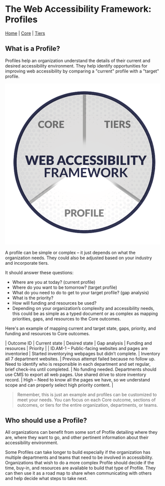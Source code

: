 # The Web Accessibility Framework: Profiles

[Home](../README.md) | [Core](core.md) | [Tiers](tiers.md)

## What is a Profile?

Profiles help an organization understand the details of their current and desired accessibility environment. They help identify opportunities for improving web accessibility by comparing a "current" profile with a "target" profile.

![Pie graphic with the three pieces of the Web Accessibility Framework: Core, Tiers, and Profile. Profiles is highlighted.](../images/web-accessibility-framework-parts-profile.png)

A profile can be simple or complex – it just depends on what the organization needs. They could also be adjusted based on your industry and incorporate tiers.

It should answer these questions:

* Where are you at today? (current profile)
* Where do you want to be tomorrow? (target profile)
* What do you need to do to get to your target profile? (gap analysis)
* What is the priority?
* How will funding and resources be used?
* Depending on your organization’s complexity and accessibility needs, this could be as simple as a typed document or as complex as mapping priorities, gaps, and resources to the Core outcomes.

Here's an example of mapping current and target state, gaps, priority, and funding and resources to Core outcomes.

| Outcome ID | Current state | Desired state | Gap analysis | Funding and resources | Priority |
| ID.AM-1 – Public-facing websites and pages are inventoried | Started inventorying webpages but didn’t complete. | Inventory all 7 department websites. | Previous attempt failed because no follow up. Need to identify who is responsible in each department and set regular, brief check-ins until completed. | No funding needed. Departments should use CMS to export all web pages. Use shared drive to store inventory record. | High – Need to know all the pages we have, so we understand scope and can properly select high priority content. |

> Remember, this is just an example and profiles can be customized to meet your needs. You can focus on each Core outcome, sections of outcomes, or tiers for the entire organization, departments, or teams.

## Who should use a Profile?

All organizations can benefit from some sort of Profile detailing where they are, where they want to go, and other pertinent information about their accessibility environment.

Some Profiles can take longer to build especially if the organization has multiple departments and teams that need to be involved in accessibility. Organizations that wish to do a more complex Profile should decide if the time, buy-in, and resources are available to build that type of Profile. They can then use it as a road map to share when communicating with others and help decide what steps to take next.
